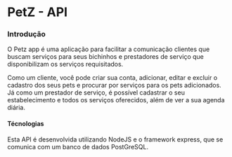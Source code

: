 # PetZ - API

### Introdução

O Petz app é uma aplicação para facilitar a comunicação clientes que buscam serviços para seus bichinhos e prestadores de serviço que disponibilizam os serviços requisitados.

Como um cliente, você pode criar sua conta, adicionar, editar e excluir o cadastro dos seus pets e procurar por serviços para os pets adicionados. Já como um prestador de serviço, é possível cadastrar o seu estabelecimento e todos os serviços oferecidos, além de ver a sua agenda diária.

#### Técnologias

Esta API é desenvolvida utilizando NodeJS e o framework express, que se comunica com um banco de dados PostGreSQL.

